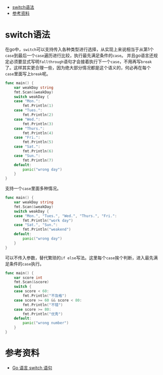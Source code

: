 - [switch语法](#switch语法)
- [参考资料](#参考资料)

# switch语法

在go中，`switch`可以支持传入各种类型进行选择，从实现上来说相当于从第1个`case`到最后一个`case`遍历进行比较，执行最先满足条件的`case`。
并且go语言还规定必须要显式写明`fallthrough`语句才会接着执行下一个`case`，不用再写`break`了。这样其实更合理一些，因为绝大部分情况都是这个语义的，何必再在每个`case`里面写上`break`呢。

```go
func main() {
	var weakDay string
	fmt.Scan(&weakDay)
	switch weakDay {
	case "Mon.":
		fmt.Println(1)
	case "Tues.":
		fmt.Println(2)
	case "Wed.":
		fmt.Println(3)
	case "Thurs.":
		fmt.Println(4)
	case "Fri.":
		fmt.Println(5)
	case "Sat.":
		fmt.Println(6)
	case "Sun.":
		fmt.Println(7)
	default:
		panic("wrong day")
	}
}
```

支持一个`case`里面多种情况。

```go
func main() {
	var weakDay string
	fmt.Scan(&weakDay)
	switch weakDay {
	case "Mon.", "Tues.", "Wed.", "Thurs.", "Fri.":
		fmt.Println("work day")
	case "Sat.", "Sun.":
		fmt.Println("weakend")
	default:
		panic("wrong day")
	}
}
```

可以不传入参数，替代繁琐的`if else`写法。这里每个`case`挨个判断，进入最先满足条件的`case`执行。

```go
func main() {
	var score int
	fmt.Scan(&score)
	switch {
	case score < 60:
		fmt.Println("不及格")
	case score >= 60 && score < 80:
		fmt.Println("不错")
	case score >= 80:
		fmt.Println("优秀")
	default:
		panic("wrong number")
	}
}
```

# 参考资料

- [Go 语言 switch 语句](https://www.runoob.com/go/go-switch-statement.html)
